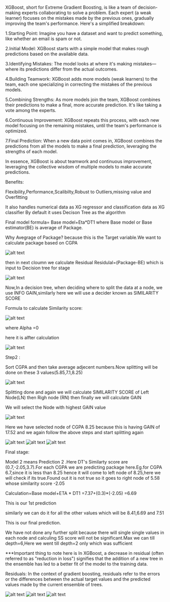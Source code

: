 XGBoost, short for Extreme Gradient Boosting, is like a team of decision-making experts collaborating to solve a problem. Each expert (a weak learner) focuses on the mistakes made by the previous ones, gradually improving the team's performance. Here's a simplified breakdown:

1.Starting Point: Imagine you have a dataset and want to predict something, like whether an email is spam or not.

2.Initial Model: XGBoost starts with a simple model that makes rough predictions based on the available data.

3.Identifying Mistakes: The model looks at where it's making mistakes—where its predictions differ from the actual outcomes.

4.Building Teamwork: XGBoost adds more models (weak learners) to the team, each one specializing in correcting the mistakes of the previous models.

5.Combining Strengths: As more models join the team, XGBoost combines their predictions to make a final, more accurate prediction. It's like taking a vote among the experts.

6.Continuous Improvement: XGBoost repeats this process, with each new model focusing on the remaining mistakes, until the team's performance is optimized.

7.Final Prediction: When a new data point comes in, XGBoost combines the predictions from all the models to make a final prediction, leveraging the strengths of each model.

In essence, XGBoost is about teamwork and continuous improvement, leveraging the collective wisdom of multiple models to make accurate predictions.

Benefits:

Flexibility,Performance,Scalibilty,Robust to Outliers,missing value and Overfitting

It also handles numerical data as XG regressor and classification data as XG classifier
By default it uses Decison Tree as the algorithm

Final model formula= Base model+Eta*DT1 where Base model or Base estimator(BE) is average of Package.

Why Avegrage of Package? because this is the Target variable.We want to calculate package based on CGPA

![alt text](image.png)


then in next cloumn we calculate Residual Residulal=(Package-BE) which is input to Decision tree for stage

![alt text](image-1.png)

Now,In a decision tree, when deciding where to split the data at a node, we use INFO GAIN,similarly here we will use a decider known as SIMILARITY SCORE

Formula to calculate Similarity score:

![alt text](image-2.png)

where Alpha =0

here it is alfter calculation

![alt text](image-3.png)

Step2 :

Sort CGPA and then take average adjecent numbers.Now splitting will be done on these 3 values(5.85,7.1,8.25)

![alt text](image-4.png)

Splitting done and again we will calculate SIMILARITY SCORE of Left Node(LN) then Righ node (RN) then finally we will calculate GAIN

We will select the Node with highest GAIN value


![alt text](image-5.png)


Here we have selected node of CGPA 8.25 because this is having GAIN of 17.52 and we again follow the above steps and start splitting again


![alt text](image-6.png)
![alt text](image-7.png)
![alt text](image-8.png)

Final stage:

Model 2 means Prediction 2 .Here DT's Similarty score are (0.7,-2.05,3.7).For each CGPA we are predicting package here.Eg.for CGPA 6.7,since it is less than 8.25 hence it will come to left node of 8.25,here we will check if its true.Found out it is not true so it goes to right node of 5.58 whose similarity score -2.05

Calculation=Base model+ETA * DT1
           =7.37+(0.3)*(-2.05)
           =6.69

This is our 1st prediction 

similarly we can do it for all the other values which will be 8.41,6.69 and 7.51 

This is our final prediction.

We have not done any further split because there will single single values in each node and calculing SS score will not be significant.Max we can till depth=6,Here we went till depth=2 only which was sufficient

***Important thing to note here is In XGBoost, a decrease in residual (often referred to as "reduction in loss") signifies that the addition of a new tree in the ensemble has led to a better fit of the model to the training data.

Residuals: In the context of gradient boosting, residuals refer to the errors or the differences between the actual target values and the predicted values made by the current ensemble of trees.


![alt text](image-9.png)
![alt text](image-10.png)
![alt text](image-11.png)











